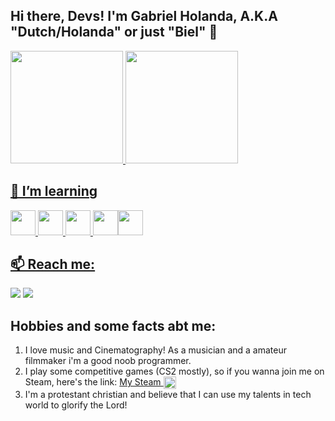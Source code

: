 ## Hi there, Devs! I'm Gabriel Holanda, A.K.A "Dutch/Holanda" or just "Biel" 👋
<div>
<a href="https://github.com/DutchRagazzo">
<img loading="lazy" height="180em" src="https://github-readme-stats.vercel.app/api/top-langs/?username=DutchRagazzo&layout=compact&langs_count=7&theme=dracula"/>
<img loading="lazy" height="180em" src="https://github-readme-stats.vercel.app/api?username=DutchRagazzo&show_icons=true&theme=dracula&include_all_commits=true&count_private=true"/>
</div>
  
 ## 🌱 I’m learning 
<img loading="lazy" src="https://cdn.jsdelivr.net/gh/devicons/devicon/icons/java/java-original.svg" width="40" height="40"/> <img loading="lazy" src="https://cdn.jsdelivr.net/gh/devicons/devicon@latest/icons/python/python-original-wordmark.svg" width="40" height="40"/> <img loading="lazy" src="https://cdn.jsdelivr.net/gh/devicons/devicon@latest/icons/html5/html5-original-wordmark.svg" width="40" height="40"/> <img loading="lazy" src="https://cdn.jsdelivr.net/gh/devicons/devicon@latest/icons/css3/css3-original.svg" width="40" height="40"/><img src="https://cdn.jsdelivr.net/gh/devicons/devicon@latest/icons/javascript/javascript-original.svg" width="40" height="40"/>

## 📫 Reach me: 
<div>
<a href="https://www.instagram.com/gabrielholanda28_/" target="_blank"><img loading="lazy" src="https://img.shields.io/badge/-Instagram-%23E4405F?style=for-the-badge&logo=instagram&logoColor=white" target="_blank"></a>
<a href = "mailto:gabrielholanda672@gmail.com"><img loading="lazy" src="https://img.shields.io/badge/Gmail-D14836?style=for-the-badge&logo=gmail&logoColor=white" target="_blank"></a>
</div>

  
## Hobbies and some facts abt me:  
<ol>
  <li>I love music and Cinematography! As a musician and a amateur filmmaker i'm a good noob programmer.</li>
  <li>I play some competitive games (CS2 mostly), so if you wanna join me on Steam, here's the link:
  <a href="https://steamcommunity.com/id/dutchgh/" target="_blank" title="Meu perfil Steam">
     My Steam
    <img loading="lazy"
         src="https://upload.wikimedia.org/wikipedia/commons/thumb/8/83/Steam_icon_logo.svg/2048px-Steam_icon_logo.svg.png"
         alt="Steam icon"
         width="20" height="20"
         style="vertical-align:middle; border: none;">
  </a>
</li>
<li>I'm a protestant christian and believe that I can use my talents in tech world to glorify the Lord!</li>
</ol>
